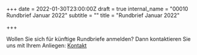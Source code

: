 +++
date = 2022-01-30T23:00:00Z
draft = true
internal_name = "00010 Rundbrief Januar 2022"
subtitle = ""
title = "Rundbrief Januar 2022"

+++

Wollen Sie sich für künftige Rundbriefe anmelden? Dann kontaktieren Sie uns mit Ihrem Anliegen: [Kontakt](https://projekthilfe-uganda.de/verein/kontakt "Kontaktinformationen")